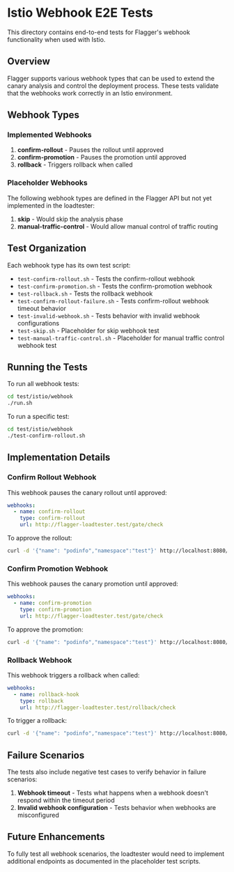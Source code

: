 # Istio Webhook E2E Tests

This directory contains end-to-end tests for Flagger's webhook functionality when used with Istio.

## Overview

Flagger supports various webhook types that can be used to extend the canary analysis and control the deployment process. These tests validate that the webhooks work correctly in an Istio environment.

## Webhook Types

### Implemented Webhooks

1. **confirm-rollout** - Pauses the rollout until approved
2. **confirm-promotion** - Pauses the promotion until approved
3. **rollback** - Triggers rollback when called

### Placeholder Webhooks

The following webhook types are defined in the Flagger API but not yet implemented in the loadtester:

1. **skip** - Would skip the analysis phase
2. **manual-traffic-control** - Would allow manual control of traffic routing

## Test Organization

Each webhook type has its own test script:

- `test-confirm-rollout.sh` - Tests the confirm-rollout webhook
- `test-confirm-promotion.sh` - Tests the confirm-promotion webhook
- `test-rollback.sh` - Tests the rollback webhook
- `test-confirm-rollout-failure.sh` - Tests confirm-rollout webhook timeout behavior
- `test-invalid-webhook.sh` - Tests behavior with invalid webhook configurations
- `test-skip.sh` - Placeholder for skip webhook test
- `test-manual-traffic-control.sh` - Placeholder for manual traffic control webhook test

## Running the Tests

To run all webhook tests:

```bash
cd test/istio/webhook
./run.sh
```

To run a specific test:

```bash
cd test/istio/webhook
./test-confirm-rollout.sh
```

## Implementation Details

### Confirm Rollout Webhook

This webhook pauses the canary rollout until approved:

```yaml
webhooks:
  - name: confirm-rollout
    type: confirm-rollout
    url: http://flagger-loadtester.test/gate/check
```

To approve the rollout:
```bash
curl -d '{"name": "podinfo","namespace":"test"}' http://localhost:8080/gate/open
```

### Confirm Promotion Webhook

This webhook pauses the canary promotion until approved:

```yaml
webhooks:
  - name: confirm-promotion
    type: confirm-promotion
    url: http://flagger-loadtester.test/gate/check
```

To approve the promotion:
```bash
curl -d '{"name": "podinfo","namespace":"test"}' http://localhost:8080/gate/approve
```

### Rollback Webhook

This webhook triggers a rollback when called:

```yaml
webhooks:
  - name: rollback-hook
    type: rollback
    url: http://flagger-loadtester.test/rollback/check
```

To trigger a rollback:
```bash
curl -d '{"name": "podinfo","namespace":"test"}' http://localhost:8080/rollback/open
```

## Failure Scenarios

The tests also include negative test cases to verify behavior in failure scenarios:

1. **Webhook timeout** - Tests what happens when a webhook doesn't respond within the timeout period
2. **Invalid webhook configuration** - Tests behavior when webhooks are misconfigured

## Future Enhancements

To fully test all webhook scenarios, the loadtester would need to implement additional endpoints as documented in the placeholder test scripts.